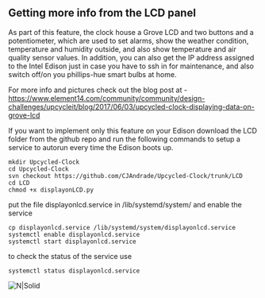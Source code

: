 ## Getting more info from the LCD panel
As part of this feature, the clock house a Grove LCD and two buttons and a potentiometer, which are used to set alarms, show the weather condition, temperature and humidity outside, and also show temperature and air quality sensor values. In addition, you can also get the IP address assigned to the Intel Edison just in case you have to ssh in for maintenance,  and also switch off/on you phillips-hue smart bulbs at home.

For more info and pictures check out the blog post at -
https://www.element14.com/community/community/design-challenges/upcycleit/blog/2017/06/03/upcycled-clock-displaying-data-on-grove-lcd

If you want to implement only this feature on your Edison download the LCD folder from the github repo and run the following commands to setup a service to autorun every time the Edison boots up.

    mkdir Upcycled-Clock
    cd Upcycled-Clock
    svn checkout https://github.com/CJAndrade/Upcycled-Clock/trunk/LCD
    cd LCD
    chmod +x displayonLCD.py

put the file displayonlcd.service in  /lib/systemd/system/ and enable the service

    cp displayonlcd.service /lib/systemd/system/displayonlcd.service
    systemctl enable displayonlcd.service
    systemctl start displayonlcd.service

to check the status of the service use

    systemctl status displayonlcd.service


![N|Solid](https://www.element14.com/community/servlet/JiveServlet/showImage/38-25616-419337/IMG_20170602_190940+%28copy%29.jpg)
